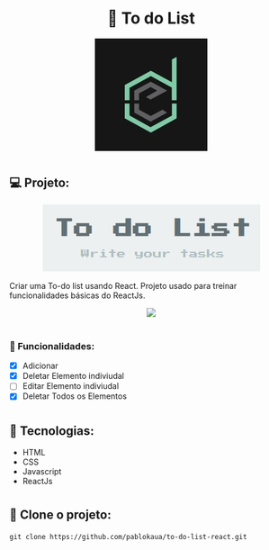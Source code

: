 <h1 align="center">📔 To do List</h1>

<p align="center">
<img src="./midia/estartando-devs.jpg">
</p>

#

## 💻 Projeto:
<p align="center">
<img src="./midia/to-do-list.png">
</p>

Criar uma To-do list usando React. Projeto usado para treinar funcionalidades básicas do ReactJs.

<p align="center">
<img src="https://media.discordapp.net/attachments/496268272254320640/1001577350376464465/gif-to-do-list.gif?width=867&height=559">
</p>

#

### 🎯  Funcionalidades:

- [x] Adicionar
- [x] Deletar Elemento indiviudal 
- [ ] Editar Elemento indiviudal 
- [x] Deletar Todos os Elementos 

#

## 🚀 Tecnologias:
- HTML
- CSS
- Javascript
- ReactJs

#

## 👥 Clone o projeto:

```
git clone https://github.com/pablokaua/to-do-list-react.git
```
